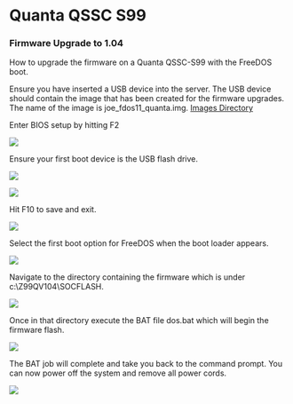 # Quanta QSSC S99

### Firmware Upgrade to 1.04
How to upgrade the firmware on a Quanta QSSC-S99 with the FreeDOS boot.

Ensure you have inserted a USB device into the server.  The USB device should contain the image that has been created for the firmware upgrades.  The name of the image is joe_fdos11_quanta.img. [Images Directory](https://github.com/CCI-MOC/moc/tree/master/operations/images)

Enter BIOS setup by hitting F2

![](https://github.com/CCI-MOC/moc/blob/master/docs/images/quanta_fw_104_udpdate_01.png)

Ensure your first boot device is the USB flash drive.

![](https://github.com/CCI-MOC/moc/blob/master/docs/images/quanta_fw_104_udpdate_02.png)

![](https://github.com/CCI-MOC/moc/blob/master/docs/images/quanta_fw_104_udpdate_03.png)

Hit F10 to save and exit.

![](https://github.com/CCI-MOC/moc/blob/master/docs/images/quanta_fw_104_udpdate_04.png)

Select the first boot option for FreeDOS when the boot loader appears.

![](https://github.com/CCI-MOC/moc/blob/master/docs/images/quanta_fw_104_udpdate_05.png)

Navigate to the directory containing the firmware which is under c:\Z99QV104\SOCFLASH.

![](https://github.com/CCI-MOC/moc/blob/master/docs/images/quanta_fw_104_udpdate_07.png)

Once in that directory execute the BAT file dos.bat which will begin the firmware flash.

![](https://github.com/CCI-MOC/moc/blob/master/docs/images/quanta_fw_104_udpdate_08.png)

The BAT job will complete and take you back to the command prompt.  You can now power off the system and remove all power cords.

![](https://github.com/CCI-MOC/moc/blob/master/docs/images/quanta_fw_104_udpdate_10.png)

